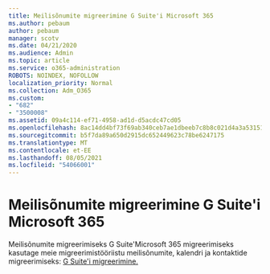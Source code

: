 ```yaml
---
title: Meilisõnumite migreerimine G Suite'i Microsoft 365
ms.author: pebaum
author: pebaum
manager: scotv
ms.date: 04/21/2020
ms.audience: Admin
ms.topic: article
ms.service: o365-administration
ROBOTS: NOINDEX, NOFOLLOW
localization_priority: Normal
ms.collection: Adm_O365
ms.custom:
- "682"
- "3500008"
ms.assetid: 09a4c114-ef71-4958-ad1d-d5acdc47cd05
ms.openlocfilehash: 8ac14dd4bf73f69ab340ceb7ae1dbeeb7c8b8c021d4a3a53151ab8c62eb268f8
ms.sourcegitcommit: b5f7da89a650d2915dc652449623c78be6247175
ms.translationtype: MT
ms.contentlocale: et-EE
ms.lasthandoff: 08/05/2021
ms.locfileid: "54066001"
---
```

# <a name="migrate-email-from-g-suite-to-microsoft-365"></a>Meilisõnumite migreerimine G Suite'i Microsoft 365

Meilisõnumite migreerimiseks G Suite'Microsoft 365 migreerimiseks kasutage meie migreerimistööriistu meilisõnumite, kalendri ja kontaktide migreerimiseks: [G Suite'i migreerimine.](https://docs.microsoft.com/Exchange/mailbox-migration/perform-g-suite-migration)
  